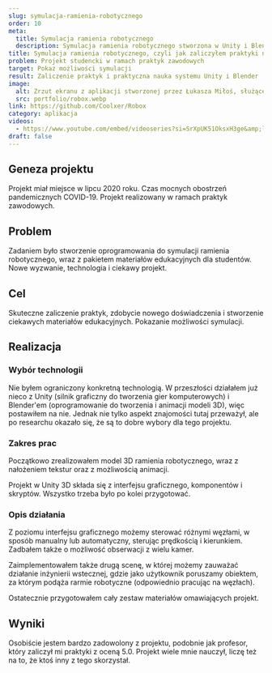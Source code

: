 ```yaml
---
slug: symulacja-ramienia-robotycznego
order: 10
meta:
  title: Symulacja ramienia robotycznego
  description: Symulacja ramienia robotycznego stworzona w Unity i Blenderze, prezentuje możliwości sterowania i wizualizacji ruchu
title: Symulacja ramienia robotycznego, czyli jak zaliczyłem praktyki na studiach
problem: Projekt studencki w ramach praktyk zawodowych
target: Pokaz możliwości symulacji
result: Zaliczenie praktyk i praktyczna nauka systemu Unity i Blender
image:
  alt: Zrzut ekranu z aplikacji stworzonej przez Łukasza Miłoś, służącej do symulacji sterowania ramieniem robotycznym
  src: portfolio/robox.webp
link: https://github.com/Coolxer/Robox
category: aplikacja
videos:
  - https://www.youtube.com/embed/videoseries?si=SrXpUK51OksxH3ge&amp;list=PL5tp2Ne3qPmbV8q4IK6VXxMdpsV8u97qa
draft: false
---
```


## Geneza projektu

Projekt miał miejsce w lipcu 2020 roku. Czas mocnych obostrzeń pandemicznych COVID-19. Projekt realizowany w ramach praktyk zawodowych.

## Problem

Zadaniem było stworzenie oprogramowania do symulacji ramienia robotycznego, wraz z pakietem materiałów edukacyjnych dla studentów. Nowe wyzwanie, technologia i ciekawy projekt.

## Cel

Skuteczne zaliczenie praktyk, zdobycie nowego doświadczenia i stworzenie ciekawych materiałów edukacyjnych. Pokazanie możliwości symulacji.

## Realizacja

### Wybór technologii

Nie byłem ograniczony konkretną technologią. W przeszłości działałem już nieco z Unity (silnik graficzny do tworzenia gier komputerowych) i Blender'em (oprogramowanie do tworzenia i animacji modeli 3D), więc postawiłem na nie. Jednak nie tylko aspekt znajomości tutaj przeważył, ale po researchu okazało się, że są to dobre wybory dla tego projektu.

### Zakres prac

Początkowo zrealizowałem model 3D ramienia robotycznego, wraz z nałożeniem tekstur oraz z możliwością animacji.

Projekt w Unity 3D składa się z interfejsu graficznego, komponentów i skryptów. Wszystko trzeba było po kolei przygotować.

### Opis działania

Z poziomu interfejsu graficznego możemy sterować różnymi węzłami, w sposób manualny lub automatyczny, sterując prędkością i kierunkiem. Zadbałem także o możliwość obserwacji z wielu kamer.

Zaimplementowałem także drugą scenę, w której możemy zauważać działanie inżynierii wstecznej, gdzie jako użytkownik poruszamy obiektem, za którym podąża rarmie robotyczne (odpowiednio pracując na węzłach).

Ostatecznie przygotowałem cały zestaw materiałów omawiających projekt.

## Wyniki

Osobiście jestem bardzo zadowolony z projektu, podobnie jak profesor, który zaliczył mi praktyki z oceną 5.0. Projekt wiele mnie nauczył, liczę też na to, że ktoś inny z tego skorzystał.
